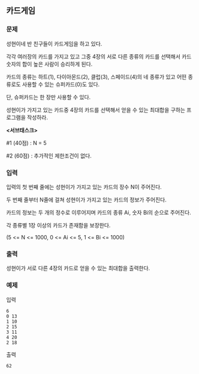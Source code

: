 ## 카드게임

### 문제


성현이네 반 친구들이 카드게임을 하고 있다.

각각 여러장의 카드를 가지고 있고 그중 4장의 서로 다른 종류의 카드를 선택해서 카드 숫자의 합이 높은 사람이 승리하게 된다.

카드의 종류는 하트(1), 다이아몬드(2), 클럽(3), 스페이드(4)의 네 종류가 있고 어떤 종류로도 사용할 수 있는 슈퍼카드(0)도 있다.

단, 슈퍼카드는 한 장만 사용할 수 있다.​

성현이가 가지고 있는 카드중 4장의 카드를 선택해서 얻을 수 있는 최대합을 구하는 프로그램을 작성하라.

 

**<서브태스크>**

#1 (40점) : N = 5

#2 (60점) : 추가적인 제한조건이 없다. 


### 입력
입력의 첫 번째 줄에는 성현이가 가지고 있는 카드의 장수 N이 주어진다.

두 번째 줄부터 N줄에 걸쳐 성현이가 가지고 있는 카드의 정보가 주어진다.

카드의 정보는 두 개의 정수로 이루어지며 카드의 종류 Ai, 숫자 Bi의 순으로 주어진다.

각 종류별 1장 이상의 카드가 존재함을 보장한다.

(5 <= N <= 1000, 0 <= Ai <= 5, 1 <= Bi <= 1000) 


### 출력
성현이가 서로 다른 4장의 카드로 얻을 수 있는 최대합을 출력한다.​


### 예제
입력
```
6 
0 13 
1 10 
2 15 
3 11 
4 20 
2 18
```

출력
```
62
```